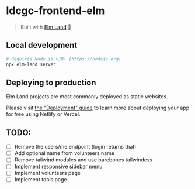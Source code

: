 # ldcgc-frontend-elm

> Built with [Elm Land](https://elm.land) 🌈

## Local development

```bash
# Requires Node.js v18+ (https://nodejs.org)
npx elm-land server
```

## Deploying to production

Elm Land projects are most commonly deployed as static websites.

Please visit [the "Deployment" guide](https://elm.land/guide/deploying) to learn more
about deploying your app for free using Netlify or Vercel.

## TODO:

- [ ] Remove the users/me endpoint (login returns that)
- [ ] Add optional name from volunteers.name
- [ ] Remove tailwind modules and use barebones tailwindcss
- [ ] Implement responsive sidebar menu
- [ ] Implement volunteers page
- [ ] Implement tools page
